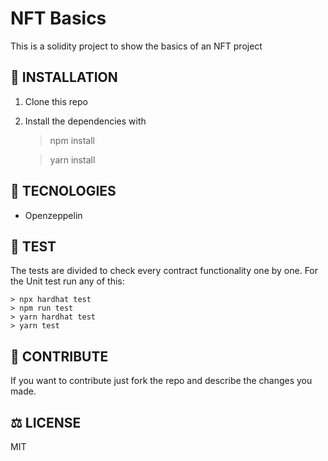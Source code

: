 # NFT Basics

This is a solidity project to show the basics of an NFT project

## :rocket: INSTALLATION

1. Clone this repo
2. Install the dependencies with 
    > npm install
    
    > yarn install

  
## :floppy_disk: TECNOLOGIES

+ Openzeppelin

## :abacus: TEST

The tests are divided to check every contract functionality one by one.
For the Unit test run any of this:

    > npx hardhat test
    > npm run test
    > yarn hardhat test
    > yarn test

## :bookmark_tabs: CONTRIBUTE

If you want to contribute just fork the repo and describe the changes you made.

## :balance_scale: LICENSE

MIT
